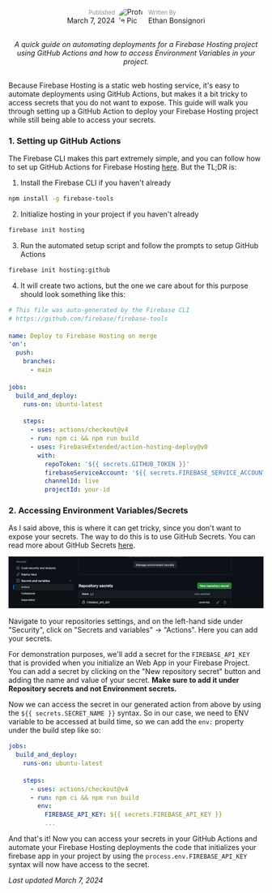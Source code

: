 <div style='display: flex; justify-content: center; align-items: center;'>
  <div style='padding-right: 8px; text-align: right;'>
    <span style='font-size: 0.8em; opacity: 0.5;'>Published</span>
    <br />
    March 7, 2024
  </div>
    <img alt='Profile Pic' src='https://i.imgur.com/k0Py8Ex.jpg?1' height='auto' width='50' style='border-radius: 50%;' />
  <div style='padding-left: 8px'>
    <span style='font-size: 0.8em; opacity: 0.5;'>Written By</span>
    <br />
    Ethan Bonsignori
  </div>
</div>

<div style='text-align: center; font-style: italic; margin: 30px 0;'>
A quick guide on automating deployments for a Firebase Hosting project using GitHub Actions and how to access Environment Variables in your project.
</div>

Because Firebase Hosting is a static web hosting service, it's easy to automate deployments using GitHub Actions, but makes it a bit tricky to access secrets that you do not want to expose. This guide will walk you through setting up a GitHub Action to deploy your Firebase Hosting project while still being able to access your secrets.

### 1. Setting up GitHub Actions

The Firebase CLI makes this part extremely simple, and you can follow how to set up GitHub Actions for Firebase Hosting [here](https://firebase.google.com/docs/hosting/github-integration). But the TL;DR is:

1. Install the Firebase CLI if you haven't already

```bash
npm install -g firebase-tools
```

2. Initialize hosting in your project if you haven't already

```bash
firebase init hosting
```

3. Run the automated setup script and follow the prompts to setup GitHub Actions

```bash
firebase init hosting:github
```

4. It will create two actions, but the one we care about for this purpose should look something like this:

```yaml
# This file was auto-generated by the Firebase CLI
# https://github.com/firebase/firebase-tools

name: Deploy to Firebase Hosting on merge
'on':
  push:
    branches:
      - main

jobs:
  build_and_deploy:
    runs-on: ubuntu-latest

    steps:
      - uses: actions/checkout@v4
      - run: npm ci && npm run build
      - uses: FirebaseExtended/action-hosting-deploy@v0
        with:
          repoToken: '${{ secrets.GITHUB_TOKEN }}'
          firebaseServiceAccount: '${{ secrets.FIREBASE_SERVICE_ACCOUNT_XYZ }}'
          channelId: live
          projectId: your-id
```

### 2. Accessing Environment Variables/Secrets

As I said above, this is where it can get tricky, since you don't want to expose your secrets. The way to do this is to use GitHub Secrets. You can read more about GitHub Secrets [here](https://docs.github.com/en/actions/reference/encrypted-secrets).

<a target="_blank" href="../images/blogs/4/secrets-actions.png" title="View original image">
<img class="blog-screenshot" src="../images/blogs/4/secrets-actions.png" alt="secrets and variables -> actions">
</a>

Navigate to your repositories settings, and on the left-hand side under "Security", click on "Secrets and variables" -> "Actions". Here you can add your secrets.

For demonstration purposes, we'll add a secret for the `FIREBASE_API_KEY` that is provided when you initialize an Web App in your Firebase Project. You can add a secret by clicking on the "New repository secret" button and adding the name and value of your secret. **Make sure to add it under Repository secrets and not Environment secrets.**

Now we can access the secret in our generated action from above by using the `${{ secrets.SECRET_NAME }}` syntax. So in our case, we need to ENV variable to be accessed at build time, so we can add the `env:` property under the build step like so:

```yaml
jobs:
  build_and_deploy:
    runs-on: ubuntu-latest

    steps:
      - uses: actions/checkout@v4
      - run: npm ci && npm run build
        env:
          FIREBASE_API_KEY: ${{ secrets.FIREBASE_API_KEY }}
          ...
```

And that's it! Now you can access your secrets in your GitHub Actions and automate your Firebase Hosting deployments the code that initializes your firebase app in your project by using the `process.env.FIREBASE_API_KEY` syntax will now have access to the secret.

_Last updated March 7, 2024_
